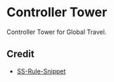 # Controller Tower

Controller Tower for Global Travel.

## Credit

- [SS-Rule-Snippet](https://github.com/Hackl1us/SS-Rule-Snippet)
